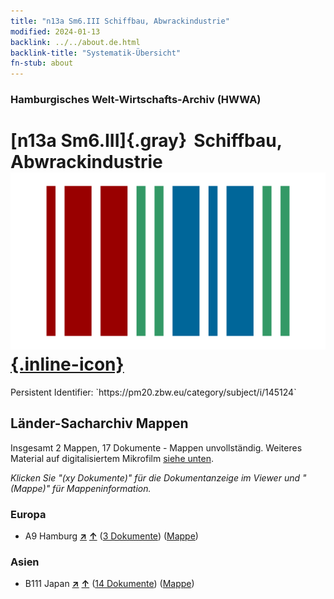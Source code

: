 ```yaml
---
title: "n13a Sm6.III Schiffbau, Abwrackindustrie"
modified: 2024-01-13
backlink: ../../about.de.html
backlink-title: "Systematik-Übersicht"
fn-stub: about
---
```


### Hamburgisches Welt-Wirtschafts-Archiv (HWWA)

# [n13a Sm6.III]{.gray}&#8201; Schiffbau, Abwrackindustrie &#160; [![Wikidata](/images/Wikidata-logo.svg "Wikidata"){.inline-icon}](http://www.wikidata.org/entity/Q104710650)

<div class="hint">Persistent Identifier: `https://pm20.zbw.eu/category/subject/i/145124`</div>







## Länder-Sacharchiv Mappen






Insgesamt 2 Mappen, 17 Dokumente - Mappen unvollständig. Weiteres Material auf digitalisiertem Mikrofilm [siehe unten](#filmsections).

_Klicken Sie "(xy Dokumente)" für die Dokumentanzeige im Viewer und "(Mappe)" für Mappeninformation._




### Europa

- A9 Hamburg [**&nearr;**](../../../geo/i/140905/about.de.html "Hamburg (alle Mappen)") [**&uarr;**](../../../geo/about.de.html#A9 "Ländersystematik") (<a href="https://pm20.zbw.eu/iiifview/folder/sh/140905,145124" title="über: Hamburg : Schiffbau, Abwrackindustrie" target="_blank">3 Dokumente</a>) ([Mappe](../../../../folder/sh/1409xx/140905/1451xx/145124/about.de.html))

### Asien

- B111 Japan [**&nearr;**](../../../geo/i/141272/about.de.html "Japan (alle Mappen)") [**&uarr;**](../../../geo/about.de.html#B111 "Ländersystematik") (<a href="https://pm20.zbw.eu/iiifview/folder/sh/141272,145124" title="über: Japan : Schiffbau, Abwrackindustrie" target="_blank">14 Dokumente</a>) ([Mappe](../../../../folder/sh/1412xx/141272/1451xx/145124/about.de.html))



<a id="filmsections" />














